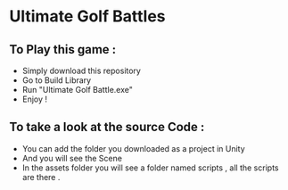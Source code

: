 
# Ultimate Golf Battles 

## To Play this game : 

- Simply download this repository
- Go to Build Library 
- Run "Ultimate Golf Battle.exe"
- Enjoy ! 

## To take a look at the source Code : 
- You can add the folder you downloaded as a project in Unity 
- And you will see the Scene 
- In the assets folder you will see a folder named scripts , all the scripts are there .